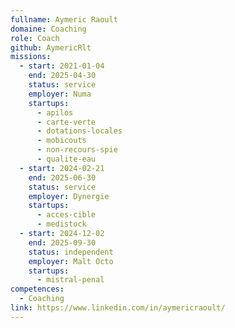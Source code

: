 ```yaml
---
fullname: Aymeric Raoult
domaine: Coaching
role: Coach
github: AymericRlt
missions:
  - start: 2021-01-04
    end: 2025-04-30
    status: service
    employer: Numa
    startups:
      - apilos
      - carte-verte
      - dotations-locales
      - mobicouts
      - non-recours-spie
      - qualite-eau
  - start: 2024-02-21
    end: 2025-06-30
    status: service
    employer: Dynergie
    startups:
      - acces-cible
      - medistock
  - start: 2024-12-02
    end: 2025-09-30
    status: independent
    employer: Malt Octo
    startups:
      - mistral-penal
competences:
  - Coaching
link: https://www.linkedin.com/in/aymericraoult/
---
```

